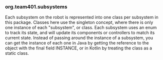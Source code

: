 ### org.team401.subsystems

Each subsystem on the robot is represented into one class per subsystem in this package. Classes here use the singleton concept, where there is only one instance of each "subsystem", or class. Each subsystem uses an enum to track its state, and will update its components or controllers to match its current state. Instead of passing around the instance of a subsystem, you can get the instance of each one in Java by getting the reference to the object with the final field INSTANCE, or in Kotlin by treating the class as a static class.
